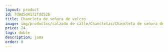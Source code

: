 ```yaml
---
layout: product
id: 7d9d5d4172fdd52b
title: Chancleta de señora de velcro
image: img/productos/calzado de calle/Chancletas/Chancleta de señora de velcro=24=doble=joma.webp
price: 24
tags: doble
description: joma
order: 0
---
```


